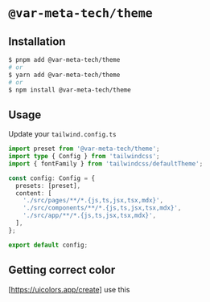# `@var-meta-tech/theme`

## Installation

```sh
$ pnpm add @var-meta-tech/theme
# or
$ yarn add @var-meta-tech/theme
# or
$ npm install @var-meta-tech/theme
```

## Usage

Update your `tailwind.config.ts`

```ts
import preset from '@var-meta-tech/theme';
import type { Config } from 'tailwindcss';
import { fontFamily } from 'tailwindcss/defaultTheme';

const config: Config = {
  presets: [preset],
  content: [
    './src/pages/**/*.{js,ts,jsx,tsx,mdx}',
    './src/components/**/*.{js,ts,jsx,tsx,mdx}',
    './src/app/**/*.{js,ts,jsx,tsx,mdx}',
  ],
};

export default config;
```

## Getting correct color

[https://uicolors.app/create] use this
